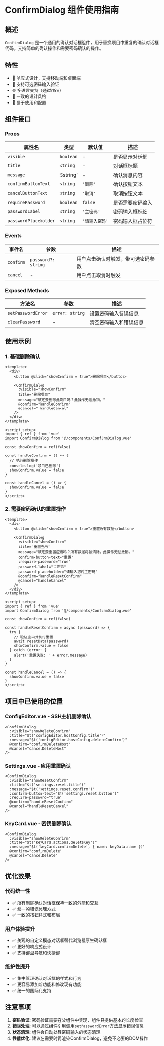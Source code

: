 # ConfirmDialog 组件使用指南

## 概述

`ConfirmDialog` 是一个通用的确认对话框组件，用于替换项目中重复的确认对话框代码。支持简单的确认操作和需要密码确认的操作。

## 特性

- 📱 响应式设计，支持移动端和桌面端
- 🔐 支持可选密码输入验证
- 🌐 多语言支持（通过i18n）
- 🎨 一致的设计风格
- 🚀 易于使用和配置

## 组件接口

### Props

| 属性名                | 类型      | 默认值         | 描述             |
| --------------------- | --------- | -------------- | ---------------- |
| `visible`             | `boolean` | -              | 是否显示对话框   |
| `title`               | `string`  | -              | 对话框标题       |
| `message`             | Sstring`  | -              | 确认消息内容     |
| `confirmButtonText`   | `string`  | `'删除'`       | 确认按钮文本     |
| `cancelButtonText`    | `string`  | `'取消'`       | 取消按钮文本     |
| `requirePassword`     | `boolean` | `false`        | 是否需要密码输入 |
| `passwordLabel`       | `string`  | `'主密码'`     | 密码输入框标签   |
| `passwordPlaceholder` | `string`  | `'请输入密码'` | 密码输入框占位符 |

### Events

| 事件名    | 参数                | 描述                               |
| --------- | ------------------- | ---------------------------------- |
| `confirm` | `password?: string` | 用户点击确认时触发，带可选密码参数 |
| `cancel`  | -                   | 用户点击取消时触发                 |

### Exposed Methods

| 方法名             | 参数            | 描述                   |
| ------------------ | --------------- | ---------------------- |
| `setPasswordError` | `error: string` | 设置密码输入错误信息   |
| `clearPassword`    | -               | 清空密码输入和错误信息 |

## 使用示例

### 1. 基础删除确认

```vue
<template>
  <div>
    <button @click="showConfirm = true">删除项目</button>
    
    <ConfirmDialog 
      :visible="showConfirm"
      title="删除项目"
      message="确定要删除此项目吗？此操作无法撤销。"
      @confirm="handleConfirm"
      @cancel=" handleCancel"
    />
  </div>
</template>

<script setup>
import { ref } from 'vue'
import ConfirmDialog from '@/components/ConfirmDialog.vue'

const showConfirm = ref(false)

const handleConfirm = () => {
  // 执行删除操作
  console.log('项目已删除')
  showConfirm.value = false
}

const handleCancel = () => {
  showConfirm.value = false
}
</script>
```

### 2. 需要密码确认的重置操作

```vue
<template>
  <div>
    <button @click="showConfirm = true">重置所有数据</button>
    
    <ConfirmDialog 
      :visible="showConfirm"
      title="重置应用"
      message="确定要重置应用吗？所有数据将被清除，此操作无法撤销。"
      confirm-button-text="重置"
      :require-password="true"
      password-label="主密码"
      password-placeholder="请输入您的主密码"
      @confirm="handleResetConfirm"
      @cancel="handleCancel"
    />
  </div>
</template>

<script setup>
import { ref } from 'vue'
import ConfirmDialog from '@/components/ConfirmDialog.vue'

const showConfirm = ref(false)

const handleResetConfirm = async (password) => {
  try {
    // 验证密码并执行重置
    await resetData(password)
    showConfirm.value = false
  } catch (error) {
    alert('重置失败: ' + error.message)
  }
}

const handleCancel = () => {
  showConfirm.value = false
}
</script>
```

## 项目中已使用的位置

### ConfigEditor.vue - SSH主机删除确认

```vue
<ConfirmDialog 
  :visible="showDeleteConfirm"
  :title="$t('configEditor.hostConfig.title')"
  :message="$t('configEditor.hostConfig.deleteConfirm')"
  @confirm="confirmDeleteHost"
  @cancel="cancelDeleteHost"
/>
```

### Settings.vue - 应用重置确认

```vue
<ConfirmDialog 
  :visible="showResetConfirm"
  :title="$t('settings.reset.title')"
  :message="$t('settings.reset.confirm')"
  :confirm-button-text="$t('settings.reset.button')"
  :require-password="true"
  @confirm="handleResetConfirm"
  @cancel="handleResetCancel"
/>
```

### KeyCard.vue - 密钥删除确认

```vue
<ConfirmDialog 
  :visible="showDeleteConfirm"
  :title="$t('keyCard.actions.deleteKey')"
  :message="$t('keyCard.confirmDelete', { name: keyData.name })"
  @confirm="confirmDelete"
  @cancel="cancelDelete"
/>
```

## 优化效果

### 代码统一性
- ✅ 所有删除确认对话框保持一致的外观和交互
- ✅ 统一的错误处理方式
- ✅ 一致的按钮样式和布局

### 用户体验提升
- ✅ 美观的自定义模态对话框替代浏览器原生确认框
- ✅ 更好的响应式设计
- ✅ 支持键盘导航和快捷键

### 维护性提升
- ✅ 集中管理确认对话框的样式和行为
- ✅ 更容易添加新功能和修改现有功能
- ✅ 统一的国际化支持

## 注意事项

1. **密码验证**: 密码验证需要在父组件中实现，组件只提供基本的长度检查
2. **错误处理**: 可以通过组件引用调用`setPasswordError`方法显示错误信息
3. **状态清理**: 组件会自动处理密码输入的状态清理
4. **性能优化**: 建议在需要时再渲染ConfirmDialog，避免不必要的DOM操作